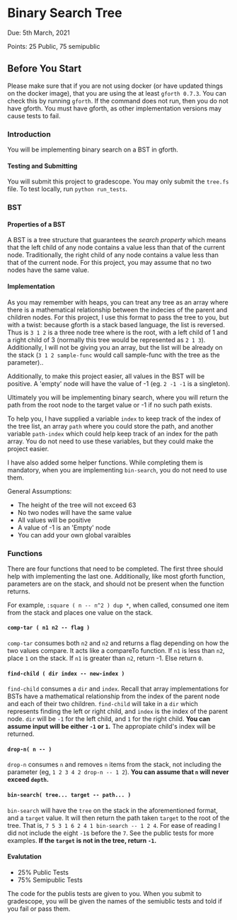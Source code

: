# Binary Search Tree

Due: 5th March, 2021

Points: 25 Public, 75 semipublic

## Before You Start

Please make sure that if you are not using docker (or have updated things on the
docker image), that you are using the at least `gforth 0.7.3`. You 
can check this by running `gforth`. If the command does not run, then 
you do not have gforth. You must have gforth, as other implementation 
versions may cause tests to fail.

### Introduction

You will be implementing binary search on a BST in gforth. 

#### Testing and Submitting

You will submit this project to gradescope.
You may only submit the `tree.fs` file. To test locally, run 
`python run_tests`. 

### BST

#### Properties of a BST

A BST is a tree structure that guarantees the *search property* which means that
the left child of any node contains a value less than that of the current node.
Traditionally, the right child of any node contains a value less than that of 
the current node. For this project, you may assume that no two nodes have the 
same value. 

#### Implementation

As you may remember with heaps, you can treat any tree as an array where there
is a mathematical relationship between the indecies of the parent and children
nodes. For this project, I use this format to pass the tree to you, but with
a twist: because gforth is a stack based language, the list is reversed.
Thus is `3 1 2` is a three node tree where is the root, with a left child of 1
and a right child of 3 (normally this tree would be represented as `2 1 3`).
Additionally, I will not be giving you an array, but the list will be already
on the stack (`3 1 2 sample-func` would call sample-func with the tree as the
parameter).. 

Additionally, to make this project easier, all values in the BST will be
positive. A 'empty' node will have the value of -1 (eg. `2 -1 -1` is a 
singleton). 

Ultimately you will be implementing binary search, where you will return the
path from the root node to the target value or -1 if no such path exists. 

To help you, I have supplied a variable `index` to keep track of the index
of the tree list, an array `path` where you could store the path, and another
variable `path-index` which could help keep track of an index for the path 
array. You do not need to use these variables, but they could make the project
easier.

I have also added some helper functions. While completing them is mandatory, 
when you are implementing `bin-search`, you do not need to use them.

General Assumptions:
 + The height of the tree will not exceed 63
 + No two nodes will have the same value
 + All values will be positive
 + A value of -1 is an 'Empty' node
 + You can add your own global varaibles

### Functions

There are four functions that need to be completed. The first three should help
with implementing the last one. Additionally, like most gforth function, 
parameters are on the stack, and should not be present when the function 
returns.

For example, `:square ( n -- n^2 ) dup *`, when called, consumed one item from
the stack and places one value on the stack.

#### `comp-tar ( n1 n2 -- flag )`

`comp-tar` consumes both `n2` and `n2` and returns a flag depending on how 
the two values compare. It acts like a compareTo function. If `n1` is less than 
`n2`, place `1` on the stack. If `n1` is greater than `n2`, return -1. Else 
return `0`.

#### `find-child ( dir index -- new-index )`

`find-child` consumes a `dir` and `index`. Recall that array implementations for
BSTs have a mathematical relationship from the index of the parent node and each
of their two children. `find-child` will take in a `dir` which represents 
finding the left or right child, and `index` is the index of the parent node.
`dir` will be `-1` for the left child, and `1` for the right child. **You can 
assume input will be either `-1` or `1`.** The appropiate child's index will be 
returned. 

#### `drop-n( n -- )`

`drop-n` consumes `n` and removes `n` items from the stack, not including the 
parameter (eg, `1 2 3 4 2 drop-n -- 1 2`). **You can assume that `n` will never
exceed `depth`.**

#### `bin-search( tree... target -- path... )`

`bin-search` will have the `tree` on the stack in the aforementioned format, and
a `target` value. It will then return the path taken `target` to the root of the
tree. That is, `7 5 3 1 6 2 4 1 bin-search -- 1 2 4`. For ease of reading I did
not include the eight `-1`s before the `7`. See the public tests for more 
  examples. **If the `target` is not in the tree, return `-1`.**

#### Evalutation

+ 25% Public Tests
+ 75% Semipublic Tests

The code for the publis tests are given to you. When you submit to gradescope,
you will be given the names of the semiublic tests and told if you fail or pass
them.
